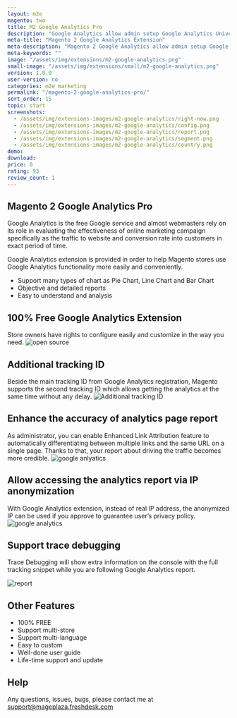 ```yaml
---
layout: m2e
magento: two
title: M2 Google Analytics Pro
description: "Google Analytics allow admin setup Google Analytics Universial quickly by adding multiple tracking ID in store"
meta-title: "Magento 2 Google Analytics Extension"
meta-description: "Magento 2 Google Analytics allow admin setup Google Analytics Universial quickly by adding multiple tracking ID in store"
meta-keywords: ""
image: "/assets/img/extensions/m2-google-analytics.png"
small-image: "/assets/img/extensions/small/m2-google-analytics.png"
version: 1.0.0
user-version: no
categories: m2e marketing
permalink: "/magento-2-google-analytics-pro/"
sort_order: 15
topic: start
screenshots:
  - /assets/img/extensions-images/m2-google-analytics/right-now.png
  - /assets/img/extensions-images/m2-google-analytics/config.png
  - /assets/img/extensions-images/m2-google-analytics/report.png
  - /assets/img/extensions-images/m2-google-analytics/segment.png
  - /assets/img/extensions-images/m2-google-analytics/country.png
demo: 
download: 
price: 0
rating: 93
review_count: 1
---
```


 
<h2>Magento 2 Google Analytics Pro</h2>
Google Analytics is the free Google service and almost webmasters rely on its role in evaluating the effectiveness of online marketing campaign specifically as the traffic to website and conversion rate into customers in exact period of time. 

Google Analytics extension is provided in order to help Magento stores use Google Analytics functionality more easily and conveniently. 


- Support many types of chart as Pie Chart, Line Chart and Bar Chart
- Objective and detailed reports
- Easy to understand and analysis

100% Free Google Analytics Extension
---------------------------------------
Store owners have rights to configure easily and customize in the way you need.
<img src="https://lh6.googleusercontent.com/V5g-4BHenEHUulvHPYSFKnQV-r8K0zvSzo4vLArQqxpPRzMXT_lmiXTyWJa-cRlLHiQU6XQ8unwSO0tRjr_1CXFyz_hN9MtV1IHX6e_UJSw299so5L5tRA3FapEyo1Uvl-e0xXAH" alt="open source">


Additional tracking ID
---------------------------
Beside the main tracking ID from Google Analytics registration, Magento supports the second tracking ID which allows getting the analytics at the same time without any delay.
<img src="https://lh5.googleusercontent.com/GAriOpvu0psH_y4SpEXQLazf51sXwN1aOzAMAxkXdj1JbxbqG5uDBhNpeloywSvV_5dqDvD2x3y3MbpaEUv5BvcQ6AVteqRPtkmrbteMGOhJQ_JJuizVDIi90uN1bjs71tNIQ-WA" alt="Additional tracking ID" />


Enhance the accuracy of analytics page report
-------------------------------------------------
As administrator, you can enable Enhanced Link Attribution feature to automatically differentiating between multiple links and the same URL on a single page. Thanks to that, your report about driving the traffic becomes more credible.
<img src="https://lh5.googleusercontent.com/f5jkIe4rBESxT5kLWUq2TzIWpFzlGjqWN67i6TJhZhpYjJpeWOSZmeLmLZ_IjwPYqCWnaGA_jc0DrPRWH7iAIvvL2d-LPkHo1kPg6_o79oDRhFBcKD6PCXCmSR748YpVFoYcnAiu" alt="google anlyatics">

Allow accessing the analytics report via IP anonymization
-----------------------------------------------------------
With Google Analytics extension, instead of real IP address, the anonymized IP can be used if you approve to guarantee user’s privacy policy.
<img src="https://lh6.googleusercontent.com/T0nqpAFNnd_5gk9QKPTvWt8m8oy3qeQ5aRytdrH90L0iH8qGCIldPIZfE6sQCMV3rFyKjYHvCWSgbyTe1ru-Z6fmOsQ4LEP217zBjHX6hlW1LjTCfnkmnKDCyb0Zdln3mZ-ZxD-1" alt="google analytics">
 
Support trace debugging
--------------------------
Trace Debugging will show extra information on the console with the full tracking snippet while you are following Google Analytics report.

<img src="https://lh4.googleusercontent.com/UMktVCJwiFmbFJqBFVaz_1S-xGzzE6qn7lyH5eF9momlUPTQpjTJfFN0p5nDK_E7l-RzzEiuKMhSFCIedr5qvm_mUNgVtgg7pQxuuepyo5j6nEK5Nx1WG2eo7nr1v4rsLQhwW0Pl" alt="report">

Other Features
------------------
- 100% FREE
- Support multi-store
- Support multi-language
- Easy to custom
- Well-done user guide
- Life-time support and update


<h2>Help</h2>


Any questions, issues, bugs, please contact me at support@mageplaza.freshdesk.com